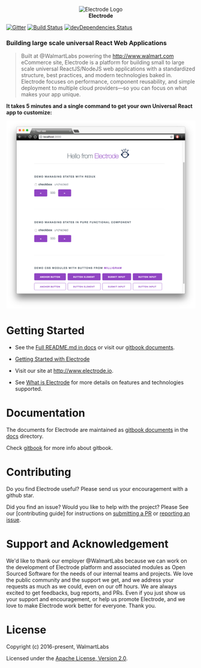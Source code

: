 <p align="center">
<a><img src="https://raw.githubusercontent.com/electrode-io/electrode/cc4ea3e1851cee3333ecca08fdbf5534f51b1ae7/samples/universal-react-node/client/images/logo-192x192.png" alt="Electrode Logo"></a>
<br>
<b>Electrode</b>
</p>

[![Gitter](https://badges.gitter.im/gitterHQ/gitter.svg)](https://gitter.im/electrode-io/electrode)
[![Build Status][travis-image]][travis-url] [![devDependencies Status][daviddm-image]][daviddm-url]

### Building large scale universal React Web Applications

> Built at @WalmartLabs powering the <http://www.walmart.com> eCommerce site, Electrode is a platform for building small to large scale universal ReactJS/NodeJS web applications with a standardized structure, best practices, and modern technologies baked in. Electrode focuses on performance, component reusability, and simple deployment to multiple cloud providers—so you can focus on what makes your app unique.

**It takes 5 minutes and a single command to get your own Universal React app to customize:**

![Hello from Electrode][hello-electrode]

# Getting Started

- See the [Full README.md in docs](docs/README.md) or visit our [gitbook documents].

- [Getting Started with Electrode]

- Visit our site at <http://www.electrode.io>.

- See [What is Electrode] for more details on features and technologies supported.

# Documentation

The documents for Electrode are maintained as [gitbook documents] in the [docs](/docs) directory.

Check [gitbook] for more info about gitbook.

# Contributing

Do you find Electrode useful? Please send us your encouragement with a github star.

Did you find an issue? Would you like to help with the project? Please See our [contributing guide] for instructions on [submitting a PR] or [reporting an issue].

# Support and Acknowledgement

We'd like to thank our employer @WalmartLabs because we can work on the development of Electrode platform and associated modules as Open Sourced Software for the needs of our internal teams and projects. We love the public community and the support we get, and we address your requests as much as we could, even on our off hours. We are always excited to get feedbacks, bug reports, and PRs. Even if you just show us your support and encouragement, or help us promote Electrode, and we love to make Electrode work better for everyone. Thank you.

# License

Copyright (c) 2016-present, WalmartLabs

Licensed under the [Apache License, Version 2.0].

[apache license, version 2.0]: https://www.apache.org/licenses/LICENSE-2.0
[announcement blog]: https://medium.com/walmartlabs/introducing-electrode-an-open-source-release-from-walmartlabs-14b836135319#.pwbddxg1z
[material-ui]: http://www.material-ui.com
[lerna]: https://lernajs.io/
[electrode-archetype-react-app]: packages/electrode-archetype-react-app
[electrode-archetype-react-app-dev]: packages/electrode-archetype-react-app-dev
[generator-electrode]: packages/generator-electrode
[travis-image]: https://travis-ci.org/electrode-io/electrode.svg?branch=master
[travis-url]: https://travis-ci.org/electrode-io/electrode
[daviddm-image]: https://david-dm.org/electrode-io/electrode/dev-status.svg
[daviddm-url]: https://david-dm.org/electrode-io/electrode?type=dev
[gitbook]: https://www.gitbook.com/
[gitbook documents]: https://docs.electrode.io/overview/what-is-electrode.html
[what is electrode]: https://docs.electrode.io/overview/what-is-electrode.html
[getting started with electrode]: https://docs.electrode.io/chapter1/quick-start/start-with-app.html
[hello-electrode]: docs/images/hello-electrode.png
[submitting a pr]: https://github.com/electrode-io/electrode/pulls
[reporting an issue]: https://github.com/electrode-io/electrode/issues
